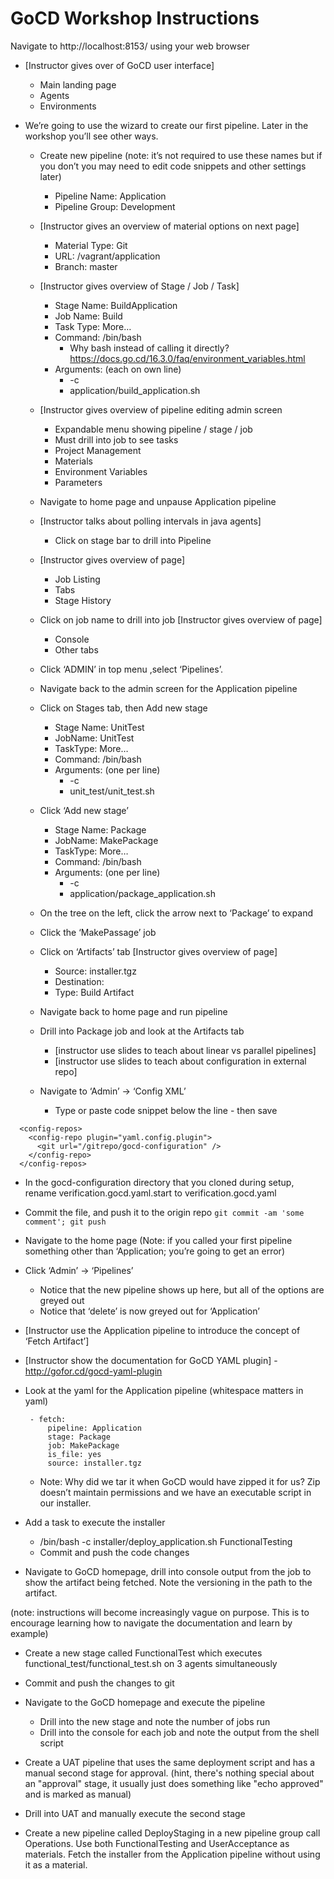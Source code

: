 
# GoCD Workshop Instructions

Navigate to http://localhost:8153/ using your web browser

* [Instructor gives over of GoCD user interface]
  * Main landing page
  * Agents
  * Environments

* We’re going to use the wizard to create our first pipeline. Later in the workshop you’ll see other ways.
  * Create new pipeline (note: it’s not required to use these names but if you don’t you may need to edit code snippets and other settings later)
    * Pipeline Name: Application
    * Pipeline Group: Development

  * [Instructor gives an overview of material options on next page]
    * Material Type: Git
    * URL: /vagrant/application
    * Branch: master

  * [Instructor gives overview of Stage / Job / Task]
    * Stage Name: BuildApplication
    * Job Name: Build
    * Task Type: More…
    * Command: /bin/bash
      * Why bash instead of calling it directly? https://docs.go.cd/16.3.0/faq/environment_variables.html
    * Arguments: (each on own line)
      * -c
      * application/build_application.sh

  * [Instructor gives overview of pipeline editing admin screen
    * Expandable menu showing pipeline / stage / job
    * Must drill into job to see tasks
    * Project Management
    * Materials
    * Environment Variables
    * Parameters

  * Navigate to home page and unpause Application pipeline

  * [Instructor talks about polling intervals in java agents]
    * Click on stage bar to drill into Pipeline

  * [Instructor gives overview of page]
    * Job Listing
    * Tabs
    * Stage History

  * Click on job name to drill into job [Instructor gives overview of page]
    * Console
    * Other tabs

  * Click ‘ADMIN’ in top menu ,select ‘Pipelines’. 

  * Navigate back to the admin screen for the Application pipeline

  * Click on Stages tab, then Add new stage
    * Stage Name: UnitTest
    * JobName: UnitTest
    * TaskType: More…
    * Command: /bin/bash
    * Arguments: (one per line)
      * -c
      * unit_test/unit_test.sh

  * Click ‘Add new stage’
    * Stage Name: Package
    * JobName: MakePackage
    * TaskType: More…
    * Command: /bin/bash
    * Arguments: (one per line)
      * -c
      * application/package_application.sh

  * On the tree on the left, click the arrow next to ‘Package’ to expand
  * Click the ‘MakePassage’ job
  * Click on ‘Artifacts’ tab [Instructor gives overview of page]
    * Source: installer.tgz
    * Destination: <blank>
    * Type: Build Artifact

  * Navigate back to home page and run pipeline
  * Drill into Package job and look at the Artifacts tab
    * [instructor use slides to teach about linear vs parallel pipelines]
    * [instructor use slides to teach about configuration in external repo]

  * Navigate to ‘Admin’ -> ‘Config XML’
    * Type or paste code snippet below the <server /> line - then save

```
  <config-repos>
    <config-repo plugin="yaml.config.plugin">
      <git url="/gitrepo/gocd-configuration" />
    </config-repo>
  </config-repos>
```

  * In the gocd-configuration directory that you cloned during setup, rename verification.gocd.yaml.start to verification.gocd.yaml
  * Commit the file, and push it to the origin repo ``` git commit -am 'some comment'; git push ```


  * Navigate to the home page (Note: if you called your first pipeline something other than ‘Application; you’re going to get an error)
  * Click ‘Admin’ -> ‘Pipelines’
    * Notice that the new pipeline shows up here, but all of the options are greyed out
    * Notice that ‘delete’ is now greyed out for ‘Application’

  * [Instructor use the Application pipeline to introduce the concept of ‘Fetch Artifact’]

  * [Instructor show the documentation for GoCD YAML plugin] - http://gofor.cd/gocd-yaml-plugin

  * Look at the yaml for the Application pipeline (whitespace matters in yaml)
      ```
       - fetch:
           pipeline: Application
           stage: Package
           job: MakePackage
           is_file: yes
           source: installer.tgz
      ```

    * Note: Why did we tar it when GoCD would have zipped it for us? Zip doesn’t maintain permissions and we have an executable script in our installer.

  * Add a task to execute the installer
    * /bin/bash -c installer/deploy_application.sh FunctionalTesting
    * Commit and push the code changes

  * Navigate to GoCD homepage, drill into console output from the job to show the artifact being fetched. Note the versioning in the path to the artifact.

(note: instructions will become increasingly vague on purpose. This is to encourage learning how to navigate the documentation and learn by example)

  * Create a new stage called FunctionalTest which executes functional_test/functional_test.sh on 3 agents simultaneously 
  * Commit and push the changes to git

  * Navigate to the GoCD homepage and execute the pipeline
    * Drill into the new stage and note the number of jobs run
    * Drill into the console for each job and note the output from the shell script

  * Create a UAT pipeline that uses the same deployment script and has a manual second stage for approval. (hint, there's nothing special about an "approval" stage, it usually just does something like "echo approved" and is marked as manual)
  * Drill into UAT and manually execute the second stage

  * Create a new pipeline called DeployStaging in a new pipeline group call Operations. Use both FunctionalTesting and UserAcceptance as materials. Fetch the installer from the Application pipeline without using it as a material.
